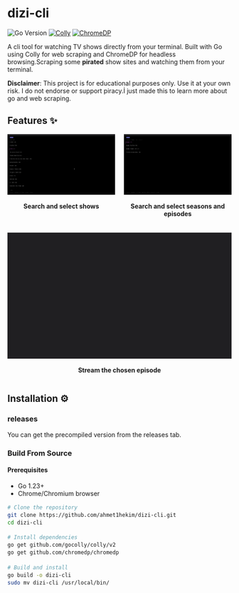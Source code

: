 # dizi-cli 
![Go Version](https://img.shields.io/badge/go-%3E%3D1.23-blue.svg?logo=go&logoColor=white)
[![Colly](https://img.shields.io/badge/colly-v2.8.1-green.svg)](https://github.com/gocolly/colly)
[![ChromeDP](https://img.shields.io/badge/chromedp-v0.9.1-green.svg)](https://github.com/chromedp/chromedp)

A cli tool for watching TV shows directly from your terminal. Built with Go using Colly for web scraping and ChromeDP for headless browsing.Scraping some **pirated** show sites and watching them from your terminal.

**Disclaimer**: This project is for educational purposes only. Use it at your own risk. I do not endorse or support piracy.İ just made this to learn more about go and web scraping.

## Features ✨
<div style="display: flex; flex-wrap: wrap; gap: 20px; justify-content: center">
  <div style="width: 48%">
    <img src="./readmegifs/1.gif" width="100%">
    <p align="center"><b>Search and select shows</b></p>
  </div>
  <div style="width: 48%">
    <img src="./readmegifs/2.gif" width="100%">
    <p align="center"><b>Search and select seasons and episodes</b></p>
  </div>
  <div style="width: 100%; max-width: 800px">
    <img src="./readmegifs/3.gif" width="100%">
    <p align="center"><b>Stream the chosen episode</b></p>
  </div>
</div>

## Installation ⚙️
### releases
You can get the precompiled version from the releases tab.
### Build From Source
#### Prerequisites
- Go 1.23+
- Chrome/Chromium browser

```bash
# Clone the repository
git clone https://github.com/ahmet1hekim/dizi-cli.git
cd dizi-cli

# Install dependencies
go get github.com/gocolly/colly/v2
go get github.com/chromedp/chromedp

# Build and install
go build -o dizi-cli
sudo mv dizi-cli /usr/local/bin/
